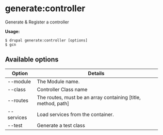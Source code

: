 # generate:controller
Generate & Register a controller

**Usage:**
```
$ drupal generate:controller [options] 
$ gcn  
```

## Available options
Option | Details
-------|-------------
--module | The Module name.
--class | Controller Class name
--routes | The routes, must be an array containing [title, method, path]
--services | Load services from the container.
--test | Generate a test class
